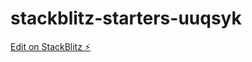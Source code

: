 # stackblitz-starters-uuqsyk

[Edit on StackBlitz ⚡️](https://stackblitz.com/edit/stackblitz-starters-ffjc8c)